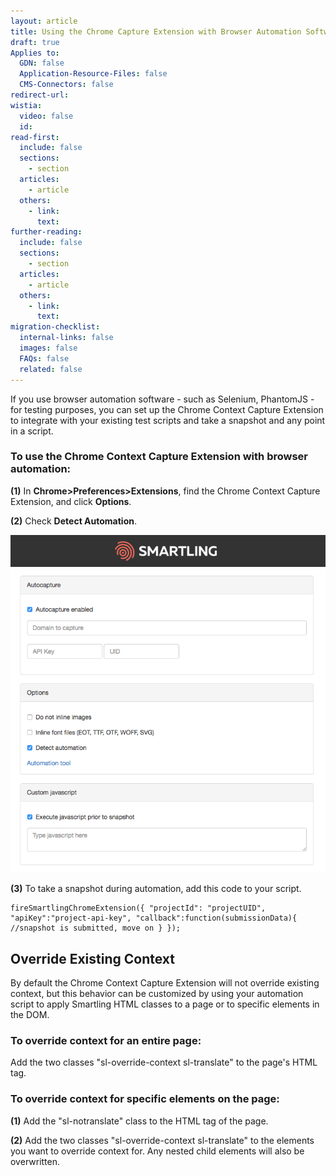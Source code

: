 ```yaml
---
layout: article
title: Using the Chrome Capture Extension with Browser Automation Software
draft: true
Applies to:
  GDN: false
  Application-Resource-Files: false
  CMS-Connectors: false
redirect-url:
wistia:
  video: false
  id:
read-first:
  include: false
  sections:
    - section
  articles:
    - article
  others:
    - link:
      text:
further-reading:
  include: false
  sections:
    - section
  articles:
    - article
  others:
    - link:
      text:
migration-checklist:
  internal-links: false
  images: false
  FAQs: false
  related: false
---
```



If you use browser automation software - such as Selenium, PhantomJS - for testing purposes, you can set up the Chrome Context Capture Extension to integrate with your existing test scripts and take a snapshot and any point in a script.

### To use the Chrome Context Capture Extension with browser automation:

**(1)** In **Chrome&gt;Preferences&gt;Extensions**, find the Chrome Context Capture Extension, and click **Options**.

**(2)** Check **Detect Automation**.

![medium](/uploads/versions/smartling_context_snapshot_options---x----719-771x---.png)

**(3)** To take a snapshot during automation, add this code to your script. 

```
fireSmartlingChromeExtension({ "projectId": "projectUID", "apiKey":"project-api-key", "callback":function(submissionData){ //snapshot is submitted, move on } });
```

## Override Existing Context

By default the Chrome Context Capture Extension will not override existing context, but this behavior can be customized by using your automation script to apply Smartling HTML classes to a page or to specific elements in the DOM.

### To override context for an entire page:

Add the two classes "sl-override-context sl-translate" to the page's HTML tag.

### To override context for specific elements on the page:

**(1)** Add the "sl-notranslate" class to the HTML tag of the page.

**(2)** Add the two classes "sl-override-context sl-translate" to the elements you want to override context for. Any nested child elements will also be overwritten.